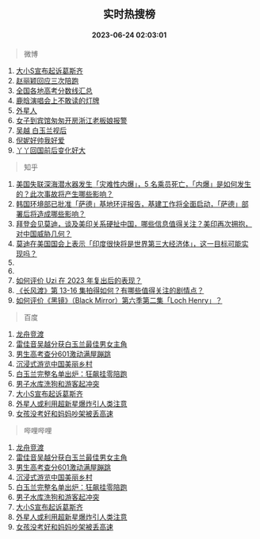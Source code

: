 <div align="center"><h2>实时热搜榜</h2><h4>2023-06-24 02:03:01</h4></div>

> 微博  

1. [大小S宣布起诉葛斯齐](https://s.weibo.com/weibo?q=%E5%A4%A7%E5%B0%8FS%E5%AE%A3%E5%B8%83%E8%B5%B7%E8%AF%89%E8%91%9B%E6%96%AF%E9%BD%90&t=31&band_rank=1&Refer=top)<br />
2. [赵丽颖回应三次陪跑](https://s.weibo.com/weibo?q=%23%E8%B5%B5%E4%B8%BD%E9%A2%96%E5%9B%9E%E5%BA%94%E4%B8%89%E6%AC%A1%E9%99%AA%E8%B7%91%23&t=31&band_rank=2&Refer=top)<br />
3. [全国各地高考分数线汇总](https://s.weibo.com/weibo?q=%23%E5%85%A8%E5%9B%BD%E5%90%84%E5%9C%B0%E9%AB%98%E8%80%83%E5%88%86%E6%95%B0%E7%BA%BF%E6%B1%87%E6%80%BB%23&t=31&band_rank=3&Refer=top)<br />
4. [鹿晗演唱会上不敢读的灯牌](https://s.weibo.com/weibo?q=%23%E9%B9%BF%E6%99%97%E6%BC%94%E5%94%B1%E4%BC%9A%E4%B8%8A%E4%B8%8D%E6%95%A2%E8%AF%BB%E7%9A%84%E7%81%AF%E7%89%8C%23&t=31&band_rank=4&Refer=top)<br />
5. [外星人](https://s.weibo.com/weibo?q=%E5%A4%96%E6%98%9F%E4%BA%BA&t=31&band_rank=5&Refer=top)<br />
6. [女子到宾馆匆匆开房浙江老板娘报警](https://s.weibo.com/weibo?q=%23%E5%A5%B3%E5%AD%90%E5%88%B0%E5%AE%BE%E9%A6%86%E5%8C%86%E5%8C%86%E5%BC%80%E6%88%BF%E6%B5%99%E6%B1%9F%E8%80%81%E6%9D%BF%E5%A8%98%E6%8A%A5%E8%AD%A6%23&t=31&band_rank=6&Refer=top)<br />
7. [吴越 白玉兰视后](https://s.weibo.com/weibo?q=%E5%90%B4%E8%B6%8A%20%E7%99%BD%E7%8E%89%E5%85%B0%E8%A7%86%E5%90%8E&t=31&band_rank=7&Refer=top)<br />
8. [倪妮好帅我好爱](https://s.weibo.com/weibo?q=%E5%80%AA%E5%A6%AE%E5%A5%BD%E5%B8%85%E6%88%91%E5%A5%BD%E7%88%B1&t=31&band_rank=8&Refer=top)<br />
9. [丫丫回国前后变化好大](https://s.weibo.com/weibo?q=%23%E4%B8%AB%E4%B8%AB%E5%9B%9E%E5%9B%BD%E5%89%8D%E5%90%8E%E5%8F%98%E5%8C%96%E5%A5%BD%E5%A4%A7%23&t=31&band_rank=9&Refer=top)<br />

> 知乎  

1. [美国失联深海潜水器发生「灾难性内爆」，5 名乘员死亡，「内爆」是如何发生的？此次事故将产生哪些影响？](https://www.zhihu.com/question/608085455)<br />
2. [韩国环境部已批准「萨德」基地环评报告，基建工作将全面启动，「萨德」部署后将造成哪些影响？](https://www.zhihu.com/question/608002674)<br />
3. [拜登会见莫迪，谈及美印关系硬扯中国，哪些信息值得关注？美印再次拥抱，对中国威胁几何？](https://www.zhihu.com/question/608121348)<br />
4. [莫迪在美国国会上表示「印度很快将是世界第三大经济体」，这一目标可能实现吗？](https://www.zhihu.com/question/608151767)<br />
5. []()<br />
6. []()<br />
7. [如何评价 Uzi 在 2023 年复出后的表现？](https://www.zhihu.com/question/608011699)<br />
8. [《长风渡》第 13-16 集拍得如何？有哪些值得关注的剧情点？](https://www.zhihu.com/question/608012281)<br />
9. [如何评价《黑镜》（Black Mirror）第六季第二集「Loch Henry」？](https://www.zhihu.com/question/607698144)<br />

> 百度  

1. [龙舟竞渡](https://www.baidu.com/s?wd=%E9%BE%99%E8%88%9F%E7%AB%9E%E6%B8%A1&sa=fyb_news&rsv_dl=fyb_news)<br />
2. [雷佳音吴越分获白玉兰最佳男女主角](https://www.baidu.com/s?wd=%E9%9B%B7%E4%BD%B3%E9%9F%B3%E5%90%B4%E8%B6%8A%E5%88%86%E8%8E%B7%E7%99%BD%E7%8E%89%E5%85%B0%E6%9C%80%E4%BD%B3%E7%94%B7%E5%A5%B3%E4%B8%BB%E8%A7%92&sa=fyb_news&rsv_dl=fyb_news)<br />
3. [男生高考查分601激动满屋蹦跳](https://www.baidu.com/s?wd=%E7%94%B7%E7%94%9F%E9%AB%98%E8%80%83%E6%9F%A5%E5%88%86601%E6%BF%80%E5%8A%A8%E6%BB%A1%E5%B1%8B%E8%B9%A6%E8%B7%B3&sa=fyb_news&rsv_dl=fyb_news)<br />
4. [沉浸式游览中国美丽乡村](https://www.baidu.com/s?wd=%E6%B2%89%E6%B5%B8%E5%BC%8F%E6%B8%B8%E8%A7%88%E4%B8%AD%E5%9B%BD%E7%BE%8E%E4%B8%BD%E4%B9%A1%E6%9D%91&sa=fyb_news&rsv_dl=fyb_news)<br />
5. [白玉兰完整名单出炉：狂飙挂零陪跑](https://www.baidu.com/s?wd=%E7%99%BD%E7%8E%89%E5%85%B0%E5%AE%8C%E6%95%B4%E5%90%8D%E5%8D%95%E5%87%BA%E7%82%89%EF%BC%9A%E7%8B%82%E9%A3%99%E6%8C%82%E9%9B%B6%E9%99%AA%E8%B7%91&sa=fyb_news&rsv_dl=fyb_news)<br />
6. [男子水库洗狗和游客起冲突](https://www.baidu.com/s?wd=%E7%94%B7%E5%AD%90%E6%B0%B4%E5%BA%93%E6%B4%97%E7%8B%97%E5%92%8C%E6%B8%B8%E5%AE%A2%E8%B5%B7%E5%86%B2%E7%AA%81&sa=fyb_news&rsv_dl=fyb_news)<br />
7. [大小S宣布起诉葛斯齐](https://www.baidu.com/s?wd=%E5%A4%A7%E5%B0%8FS%E5%AE%A3%E5%B8%83%E8%B5%B7%E8%AF%89%E8%91%9B%E6%96%AF%E9%BD%90&sa=fyb_news&rsv_dl=fyb_news)<br />
8. [外星人或利用超新星爆炸引人类注意](https://www.baidu.com/s?wd=%E5%A4%96%E6%98%9F%E4%BA%BA%E6%88%96%E5%88%A9%E7%94%A8%E8%B6%85%E6%96%B0%E6%98%9F%E7%88%86%E7%82%B8%E5%BC%95%E4%BA%BA%E7%B1%BB%E6%B3%A8%E6%84%8F&sa=fyb_news&rsv_dl=fyb_news)<br />
9. [女孩没考好和妈妈吵架被丢高速](https://www.baidu.com/s?wd=%E5%A5%B3%E5%AD%A9%E6%B2%A1%E8%80%83%E5%A5%BD%E5%92%8C%E5%A6%88%E5%A6%88%E5%90%B5%E6%9E%B6%E8%A2%AB%E4%B8%A2%E9%AB%98%E9%80%9F&sa=fyb_news&rsv_dl=fyb_news)<br />

> 哔哩哔哩  

1. [龙舟竞渡](https://www.baidu.com/s?wd=%E9%BE%99%E8%88%9F%E7%AB%9E%E6%B8%A1&sa=fyb_news&rsv_dl=fyb_news)<br />
2. [雷佳音吴越分获白玉兰最佳男女主角](https://www.baidu.com/s?wd=%E9%9B%B7%E4%BD%B3%E9%9F%B3%E5%90%B4%E8%B6%8A%E5%88%86%E8%8E%B7%E7%99%BD%E7%8E%89%E5%85%B0%E6%9C%80%E4%BD%B3%E7%94%B7%E5%A5%B3%E4%B8%BB%E8%A7%92&sa=fyb_news&rsv_dl=fyb_news)<br />
3. [男生高考查分601激动满屋蹦跳](https://www.baidu.com/s?wd=%E7%94%B7%E7%94%9F%E9%AB%98%E8%80%83%E6%9F%A5%E5%88%86601%E6%BF%80%E5%8A%A8%E6%BB%A1%E5%B1%8B%E8%B9%A6%E8%B7%B3&sa=fyb_news&rsv_dl=fyb_news)<br />
4. [沉浸式游览中国美丽乡村](https://www.baidu.com/s?wd=%E6%B2%89%E6%B5%B8%E5%BC%8F%E6%B8%B8%E8%A7%88%E4%B8%AD%E5%9B%BD%E7%BE%8E%E4%B8%BD%E4%B9%A1%E6%9D%91&sa=fyb_news&rsv_dl=fyb_news)<br />
5. [白玉兰完整名单出炉：狂飙挂零陪跑](https://www.baidu.com/s?wd=%E7%99%BD%E7%8E%89%E5%85%B0%E5%AE%8C%E6%95%B4%E5%90%8D%E5%8D%95%E5%87%BA%E7%82%89%EF%BC%9A%E7%8B%82%E9%A3%99%E6%8C%82%E9%9B%B6%E9%99%AA%E8%B7%91&sa=fyb_news&rsv_dl=fyb_news)<br />
6. [男子水库洗狗和游客起冲突](https://www.baidu.com/s?wd=%E7%94%B7%E5%AD%90%E6%B0%B4%E5%BA%93%E6%B4%97%E7%8B%97%E5%92%8C%E6%B8%B8%E5%AE%A2%E8%B5%B7%E5%86%B2%E7%AA%81&sa=fyb_news&rsv_dl=fyb_news)<br />
7. [大小S宣布起诉葛斯齐](https://www.baidu.com/s?wd=%E5%A4%A7%E5%B0%8FS%E5%AE%A3%E5%B8%83%E8%B5%B7%E8%AF%89%E8%91%9B%E6%96%AF%E9%BD%90&sa=fyb_news&rsv_dl=fyb_news)<br />
8. [外星人或利用超新星爆炸引人类注意](https://www.baidu.com/s?wd=%E5%A4%96%E6%98%9F%E4%BA%BA%E6%88%96%E5%88%A9%E7%94%A8%E8%B6%85%E6%96%B0%E6%98%9F%E7%88%86%E7%82%B8%E5%BC%95%E4%BA%BA%E7%B1%BB%E6%B3%A8%E6%84%8F&sa=fyb_news&rsv_dl=fyb_news)<br />
9. [女孩没考好和妈妈吵架被丢高速](https://www.baidu.com/s?wd=%E5%A5%B3%E5%AD%A9%E6%B2%A1%E8%80%83%E5%A5%BD%E5%92%8C%E5%A6%88%E5%A6%88%E5%90%B5%E6%9E%B6%E8%A2%AB%E4%B8%A2%E9%AB%98%E9%80%9F&sa=fyb_news&rsv_dl=fyb_news)<br />
